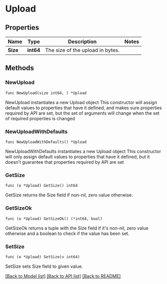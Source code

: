 # Upload

## Properties

Name | Type | Description | Notes
------------ | ------------- | ------------- | -------------
**Size** | **int64** | The size of the upload in bytes. | 

## Methods

### NewUpload

`func NewUpload(size int64, ) *Upload`

NewUpload instantiates a new Upload object
This constructor will assign default values to properties that have it defined,
and makes sure properties required by API are set, but the set of arguments
will change when the set of required properties is changed

### NewUploadWithDefaults

`func NewUploadWithDefaults() *Upload`

NewUploadWithDefaults instantiates a new Upload object
This constructor will only assign default values to properties that have it defined,
but it doesn't guarantee that properties required by API are set

### GetSize

`func (o *Upload) GetSize() int64`

GetSize returns the Size field if non-nil, zero value otherwise.

### GetSizeOk

`func (o *Upload) GetSizeOk() (*int64, bool)`

GetSizeOk returns a tuple with the Size field if it's non-nil, zero value otherwise
and a boolean to check if the value has been set.

### SetSize

`func (o *Upload) SetSize(v int64)`

SetSize sets Size field to given value.



[[Back to Model list]](../README.md#documentation-for-models) [[Back to API list]](../README.md#documentation-for-api-endpoints) [[Back to README]](../README.md)


